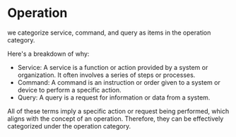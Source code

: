 # Operation
we categorize service, command, and query as items in the operation category.

Here's a breakdown of why:
- Service: A service is a function or action provided by a system or organization. It often involves a series of steps or processes.
- Command: A command is an instruction or order given to a system or device to perform a specific action.
- Query: A query is a request for information or data from a system.

All of these terms imply a specific action or request being performed, which aligns with the concept of an operation. Therefore, they can be effectively categorized under the operation category.
